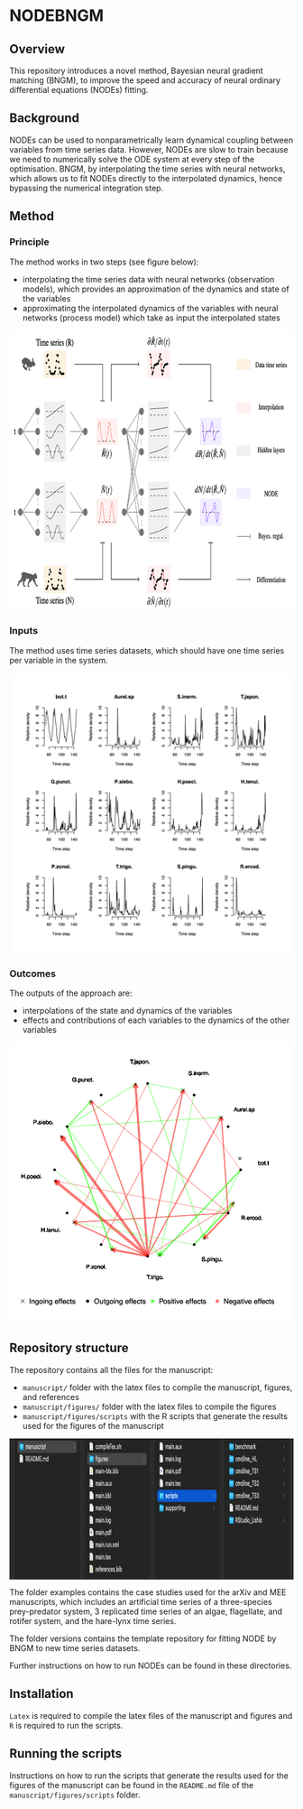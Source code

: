 # NODEBNGM
 

## Overview

This repository introduces a novel method, Bayesian neural gradient matching (BNGM), to improve the speed and accuracy of neural ordinary differential equations (NODEs) fitting.


## Background 

NODEs can be used to nonparametrically learn dynamical coupling between variables from time series data. However, NODEs are slow to train because we need to numerically solve the ODE system at every step of the optimisation. BNGM, by interpolating the time series with neural networks, which allows us to fit NODEs directly to the interpolated dynamics, hence bypassing the numerical integration step.


## Method 

### Principle 

The method works in two steps (see figure below): 
* interpolating the time series data with neural networks (observation models), which provides an approximation of the dynamics and state of the variables 
* approximating the interpolated dynamics of the variables with neural networks (process model) which take as input the interpolated states

<p align="center">
<img align="middle" src="https://github.com/WillemBonnaffe/NODEBNGM/blob/main/.readme_files/fig_graphical_abstract_1.png" alt="" width="750" height="500" />
</p>

### Inputs

The method uses time series datasets, which should have one time series per variable in the system.

<p align="center">
<img align="middle" src="https://github.com/WillemBonnaffe/NODEBNGM/blob/main/.readme_files/fig_time_series.png" alt="" width="500" height="500" />
</p>


### Outcomes

The outputs of the approach are:
* interpolations of the state and dynamics of the variables
* effects and contributions of each variables to the dynamics of the other variables

<p align="center">
<img align="middle" src="https://github.com/WillemBonnaffe/NODEBNGM/blob/main/.readme_files/fig_DIN.png" alt="" width="500" height="500" />
</p>


## Repository structure

The repository contains all the files for the manuscript: 
* `manuscript/` folder with the latex files to compile the manuscript, figures, and references
* `manuscript/figures/` folder with the latex files to compile the figures
* `manuscript/figures/scripts` with the R scripts that generate the results used for the figures of the manuscript

<p align="center">
<img align="middle" src="https://github.com/WillemBonnaffe/NODEBNGM/blob/main/.readme_files/fig_repo_overview.png" alt="" width="750" height="250" />
</p>

The folder examples contains the case studies used for the arXiv and MEE manuscripts, which includes an artificial time series of a three-species prey-predator system, 3 replicated time series of an algae, flagellate, and rotifer system, and the hare-lynx time series.

The folder versions contains the template repository for fitting NODE by BNGM to new time series datasets.

Further instructions on how to run NODEs can be found in these directories.


## Installation

`Latex` is required to compile the latex files of the manuscript and figures and `R` is required to run the scripts.


## Running the scripts

Instructions on how to run the scripts that generate the results used for the figures of the manuscript can be found in the `README.md` file of the `manuscript/figures/scripts` folder.
